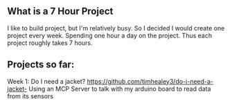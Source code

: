 ## What is a 7 Hour Project
I like to build project, but I'm relatively busy. So I decided I would create one project every week. Spending one hour a day on the project. Thus each project roughly takes 7 hours.

## Projects so far:
Week 1: Do I need a jacket? https://github.com/timhealey3/do-i-need-a-jacket- Using an MCP Server to talk with my arduino board to read data from its sensors
